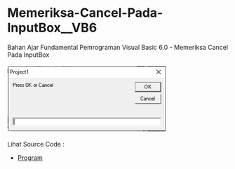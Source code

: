 # Memeriksa-Cancel-Pada-InputBox__VB6
Bahan Ajar Fundamental Pemrograman Visual Basic 6.0 - Memeriksa Cancel Pada InputBox<br><br>
<img src="https://github.com/RizkyKhapidsyah/Memeriksa-Cancel-Pada-InputBox__VB6/blob/main/result/001.PNG"><br><br>
Lihat Source Code : <br>
- <a href="https://github.com/RizkyKhapidsyah/Memeriksa-Cancel-Pada-InputBox__VB6/blob/main/Form1.frm">Program</a>

